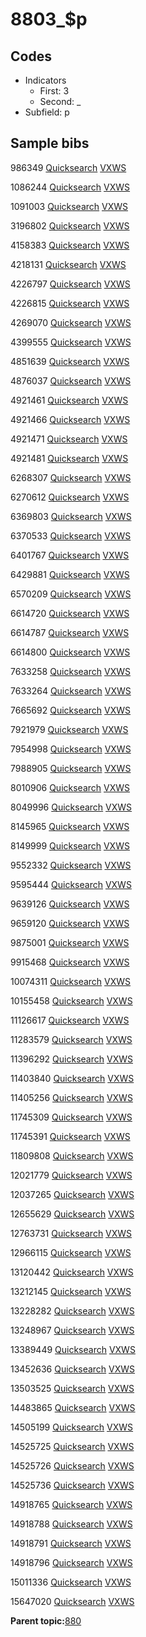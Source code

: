 # 8803\_$p

## Codes

-   Indicators
    -   First: 3
    -   Second: \_
-   Subfield: p

## Sample bibs

986349 [Quicksearch](https://search.library.yale.edu/catalog/986349) [VXWS](http://prodorbis.library.yale.edu:7014/vxws/GetHoldingsService?bibId=986349)

1086244 [Quicksearch](https://search.library.yale.edu/catalog/1086244) [VXWS](http://prodorbis.library.yale.edu:7014/vxws/GetHoldingsService?bibId=1086244)

1091003 [Quicksearch](https://search.library.yale.edu/catalog/1091003) [VXWS](http://prodorbis.library.yale.edu:7014/vxws/GetHoldingsService?bibId=1091003)

3196802 [Quicksearch](https://search.library.yale.edu/catalog/3196802) [VXWS](http://prodorbis.library.yale.edu:7014/vxws/GetHoldingsService?bibId=3196802)

4158383 [Quicksearch](https://search.library.yale.edu/catalog/4158383) [VXWS](http://prodorbis.library.yale.edu:7014/vxws/GetHoldingsService?bibId=4158383)

4218131 [Quicksearch](https://search.library.yale.edu/catalog/4218131) [VXWS](http://prodorbis.library.yale.edu:7014/vxws/GetHoldingsService?bibId=4218131)

4226797 [Quicksearch](https://search.library.yale.edu/catalog/4226797) [VXWS](http://prodorbis.library.yale.edu:7014/vxws/GetHoldingsService?bibId=4226797)

4226815 [Quicksearch](https://search.library.yale.edu/catalog/4226815) [VXWS](http://prodorbis.library.yale.edu:7014/vxws/GetHoldingsService?bibId=4226815)

4269070 [Quicksearch](https://search.library.yale.edu/catalog/4269070) [VXWS](http://prodorbis.library.yale.edu:7014/vxws/GetHoldingsService?bibId=4269070)

4399555 [Quicksearch](https://search.library.yale.edu/catalog/4399555) [VXWS](http://prodorbis.library.yale.edu:7014/vxws/GetHoldingsService?bibId=4399555)

4851639 [Quicksearch](https://search.library.yale.edu/catalog/4851639) [VXWS](http://prodorbis.library.yale.edu:7014/vxws/GetHoldingsService?bibId=4851639)

4876037 [Quicksearch](https://search.library.yale.edu/catalog/4876037) [VXWS](http://prodorbis.library.yale.edu:7014/vxws/GetHoldingsService?bibId=4876037)

4921461 [Quicksearch](https://search.library.yale.edu/catalog/4921461) [VXWS](http://prodorbis.library.yale.edu:7014/vxws/GetHoldingsService?bibId=4921461)

4921466 [Quicksearch](https://search.library.yale.edu/catalog/4921466) [VXWS](http://prodorbis.library.yale.edu:7014/vxws/GetHoldingsService?bibId=4921466)

4921471 [Quicksearch](https://search.library.yale.edu/catalog/4921471) [VXWS](http://prodorbis.library.yale.edu:7014/vxws/GetHoldingsService?bibId=4921471)

4921481 [Quicksearch](https://search.library.yale.edu/catalog/4921481) [VXWS](http://prodorbis.library.yale.edu:7014/vxws/GetHoldingsService?bibId=4921481)

6268307 [Quicksearch](https://search.library.yale.edu/catalog/6268307) [VXWS](http://prodorbis.library.yale.edu:7014/vxws/GetHoldingsService?bibId=6268307)

6270612 [Quicksearch](https://search.library.yale.edu/catalog/6270612) [VXWS](http://prodorbis.library.yale.edu:7014/vxws/GetHoldingsService?bibId=6270612)

6369803 [Quicksearch](https://search.library.yale.edu/catalog/6369803) [VXWS](http://prodorbis.library.yale.edu:7014/vxws/GetHoldingsService?bibId=6369803)

6370533 [Quicksearch](https://search.library.yale.edu/catalog/6370533) [VXWS](http://prodorbis.library.yale.edu:7014/vxws/GetHoldingsService?bibId=6370533)

6401767 [Quicksearch](https://search.library.yale.edu/catalog/6401767) [VXWS](http://prodorbis.library.yale.edu:7014/vxws/GetHoldingsService?bibId=6401767)

6429881 [Quicksearch](https://search.library.yale.edu/catalog/6429881) [VXWS](http://prodorbis.library.yale.edu:7014/vxws/GetHoldingsService?bibId=6429881)

6570209 [Quicksearch](https://search.library.yale.edu/catalog/6570209) [VXWS](http://prodorbis.library.yale.edu:7014/vxws/GetHoldingsService?bibId=6570209)

6614720 [Quicksearch](https://search.library.yale.edu/catalog/6614720) [VXWS](http://prodorbis.library.yale.edu:7014/vxws/GetHoldingsService?bibId=6614720)

6614787 [Quicksearch](https://search.library.yale.edu/catalog/6614787) [VXWS](http://prodorbis.library.yale.edu:7014/vxws/GetHoldingsService?bibId=6614787)

6614800 [Quicksearch](https://search.library.yale.edu/catalog/6614800) [VXWS](http://prodorbis.library.yale.edu:7014/vxws/GetHoldingsService?bibId=6614800)

7633258 [Quicksearch](https://search.library.yale.edu/catalog/7633258) [VXWS](http://prodorbis.library.yale.edu:7014/vxws/GetHoldingsService?bibId=7633258)

7633264 [Quicksearch](https://search.library.yale.edu/catalog/7633264) [VXWS](http://prodorbis.library.yale.edu:7014/vxws/GetHoldingsService?bibId=7633264)

7665692 [Quicksearch](https://search.library.yale.edu/catalog/7665692) [VXWS](http://prodorbis.library.yale.edu:7014/vxws/GetHoldingsService?bibId=7665692)

7921979 [Quicksearch](https://search.library.yale.edu/catalog/7921979) [VXWS](http://prodorbis.library.yale.edu:7014/vxws/GetHoldingsService?bibId=7921979)

7954998 [Quicksearch](https://search.library.yale.edu/catalog/7954998) [VXWS](http://prodorbis.library.yale.edu:7014/vxws/GetHoldingsService?bibId=7954998)

7988905 [Quicksearch](https://search.library.yale.edu/catalog/7988905) [VXWS](http://prodorbis.library.yale.edu:7014/vxws/GetHoldingsService?bibId=7988905)

8010906 [Quicksearch](https://search.library.yale.edu/catalog/8010906) [VXWS](http://prodorbis.library.yale.edu:7014/vxws/GetHoldingsService?bibId=8010906)

8049996 [Quicksearch](https://search.library.yale.edu/catalog/8049996) [VXWS](http://prodorbis.library.yale.edu:7014/vxws/GetHoldingsService?bibId=8049996)

8145965 [Quicksearch](https://search.library.yale.edu/catalog/8145965) [VXWS](http://prodorbis.library.yale.edu:7014/vxws/GetHoldingsService?bibId=8145965)

8149999 [Quicksearch](https://search.library.yale.edu/catalog/8149999) [VXWS](http://prodorbis.library.yale.edu:7014/vxws/GetHoldingsService?bibId=8149999)

9552332 [Quicksearch](https://search.library.yale.edu/catalog/9552332) [VXWS](http://prodorbis.library.yale.edu:7014/vxws/GetHoldingsService?bibId=9552332)

9595444 [Quicksearch](https://search.library.yale.edu/catalog/9595444) [VXWS](http://prodorbis.library.yale.edu:7014/vxws/GetHoldingsService?bibId=9595444)

9639126 [Quicksearch](https://search.library.yale.edu/catalog/9639126) [VXWS](http://prodorbis.library.yale.edu:7014/vxws/GetHoldingsService?bibId=9639126)

9659120 [Quicksearch](https://search.library.yale.edu/catalog/9659120) [VXWS](http://prodorbis.library.yale.edu:7014/vxws/GetHoldingsService?bibId=9659120)

9875001 [Quicksearch](https://search.library.yale.edu/catalog/9875001) [VXWS](http://prodorbis.library.yale.edu:7014/vxws/GetHoldingsService?bibId=9875001)

9915468 [Quicksearch](https://search.library.yale.edu/catalog/9915468) [VXWS](http://prodorbis.library.yale.edu:7014/vxws/GetHoldingsService?bibId=9915468)

10074311 [Quicksearch](https://search.library.yale.edu/catalog/10074311) [VXWS](http://prodorbis.library.yale.edu:7014/vxws/GetHoldingsService?bibId=10074311)

10155458 [Quicksearch](https://search.library.yale.edu/catalog/10155458) [VXWS](http://prodorbis.library.yale.edu:7014/vxws/GetHoldingsService?bibId=10155458)

11126617 [Quicksearch](https://search.library.yale.edu/catalog/11126617) [VXWS](http://prodorbis.library.yale.edu:7014/vxws/GetHoldingsService?bibId=11126617)

11283579 [Quicksearch](https://search.library.yale.edu/catalog/11283579) [VXWS](http://prodorbis.library.yale.edu:7014/vxws/GetHoldingsService?bibId=11283579)

11396292 [Quicksearch](https://search.library.yale.edu/catalog/11396292) [VXWS](http://prodorbis.library.yale.edu:7014/vxws/GetHoldingsService?bibId=11396292)

11403840 [Quicksearch](https://search.library.yale.edu/catalog/11403840) [VXWS](http://prodorbis.library.yale.edu:7014/vxws/GetHoldingsService?bibId=11403840)

11405256 [Quicksearch](https://search.library.yale.edu/catalog/11405256) [VXWS](http://prodorbis.library.yale.edu:7014/vxws/GetHoldingsService?bibId=11405256)

11745309 [Quicksearch](https://search.library.yale.edu/catalog/11745309) [VXWS](http://prodorbis.library.yale.edu:7014/vxws/GetHoldingsService?bibId=11745309)

11745391 [Quicksearch](https://search.library.yale.edu/catalog/11745391) [VXWS](http://prodorbis.library.yale.edu:7014/vxws/GetHoldingsService?bibId=11745391)

11809808 [Quicksearch](https://search.library.yale.edu/catalog/11809808) [VXWS](http://prodorbis.library.yale.edu:7014/vxws/GetHoldingsService?bibId=11809808)

12021779 [Quicksearch](https://search.library.yale.edu/catalog/12021779) [VXWS](http://prodorbis.library.yale.edu:7014/vxws/GetHoldingsService?bibId=12021779)

12037265 [Quicksearch](https://search.library.yale.edu/catalog/12037265) [VXWS](http://prodorbis.library.yale.edu:7014/vxws/GetHoldingsService?bibId=12037265)

12655629 [Quicksearch](https://search.library.yale.edu/catalog/12655629) [VXWS](http://prodorbis.library.yale.edu:7014/vxws/GetHoldingsService?bibId=12655629)

12763731 [Quicksearch](https://search.library.yale.edu/catalog/12763731) [VXWS](http://prodorbis.library.yale.edu:7014/vxws/GetHoldingsService?bibId=12763731)

12966115 [Quicksearch](https://search.library.yale.edu/catalog/12966115) [VXWS](http://prodorbis.library.yale.edu:7014/vxws/GetHoldingsService?bibId=12966115)

13120442 [Quicksearch](https://search.library.yale.edu/catalog/13120442) [VXWS](http://prodorbis.library.yale.edu:7014/vxws/GetHoldingsService?bibId=13120442)

13212145 [Quicksearch](https://search.library.yale.edu/catalog/13212145) [VXWS](http://prodorbis.library.yale.edu:7014/vxws/GetHoldingsService?bibId=13212145)

13228282 [Quicksearch](https://search.library.yale.edu/catalog/13228282) [VXWS](http://prodorbis.library.yale.edu:7014/vxws/GetHoldingsService?bibId=13228282)

13248967 [Quicksearch](https://search.library.yale.edu/catalog/13248967) [VXWS](http://prodorbis.library.yale.edu:7014/vxws/GetHoldingsService?bibId=13248967)

13389449 [Quicksearch](https://search.library.yale.edu/catalog/13389449) [VXWS](http://prodorbis.library.yale.edu:7014/vxws/GetHoldingsService?bibId=13389449)

13452636 [Quicksearch](https://search.library.yale.edu/catalog/13452636) [VXWS](http://prodorbis.library.yale.edu:7014/vxws/GetHoldingsService?bibId=13452636)

13503525 [Quicksearch](https://search.library.yale.edu/catalog/13503525) [VXWS](http://prodorbis.library.yale.edu:7014/vxws/GetHoldingsService?bibId=13503525)

14483865 [Quicksearch](https://search.library.yale.edu/catalog/14483865) [VXWS](http://prodorbis.library.yale.edu:7014/vxws/GetHoldingsService?bibId=14483865)

14505199 [Quicksearch](https://search.library.yale.edu/catalog/14505199) [VXWS](http://prodorbis.library.yale.edu:7014/vxws/GetHoldingsService?bibId=14505199)

14525725 [Quicksearch](https://search.library.yale.edu/catalog/14525725) [VXWS](http://prodorbis.library.yale.edu:7014/vxws/GetHoldingsService?bibId=14525725)

14525726 [Quicksearch](https://search.library.yale.edu/catalog/14525726) [VXWS](http://prodorbis.library.yale.edu:7014/vxws/GetHoldingsService?bibId=14525726)

14525736 [Quicksearch](https://search.library.yale.edu/catalog/14525736) [VXWS](http://prodorbis.library.yale.edu:7014/vxws/GetHoldingsService?bibId=14525736)

14918765 [Quicksearch](https://search.library.yale.edu/catalog/14918765) [VXWS](http://prodorbis.library.yale.edu:7014/vxws/GetHoldingsService?bibId=14918765)

14918788 [Quicksearch](https://search.library.yale.edu/catalog/14918788) [VXWS](http://prodorbis.library.yale.edu:7014/vxws/GetHoldingsService?bibId=14918788)

14918791 [Quicksearch](https://search.library.yale.edu/catalog/14918791) [VXWS](http://prodorbis.library.yale.edu:7014/vxws/GetHoldingsService?bibId=14918791)

14918796 [Quicksearch](https://search.library.yale.edu/catalog/14918796) [VXWS](http://prodorbis.library.yale.edu:7014/vxws/GetHoldingsService?bibId=14918796)

15011336 [Quicksearch](https://search.library.yale.edu/catalog/15011336) [VXWS](http://prodorbis.library.yale.edu:7014/vxws/GetHoldingsService?bibId=15011336)

15647020 [Quicksearch](https://search.library.yale.edu/catalog/15647020) [VXWS](http://prodorbis.library.yale.edu:7014/vxws/GetHoldingsService?bibId=15647020)

**Parent topic:**[880](../../tags/880/880.md)

